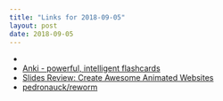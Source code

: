 ```yaml
---
title: "Links for 2018-09-05"
layout: post
date: 2018-09-05
---
```


* [](https://console.aws.amazon.com/ec2/v2/home?region=us-east-1#)
* [Anki - powerful, intelligent flashcards](https://apps.ankiweb.net/)
* [Slides Review: Create Awesome Animated Websites](https://davidwalsh.name/slides)
* [pedronauck/reworm](https://github.com/pedronauck/reworm)
